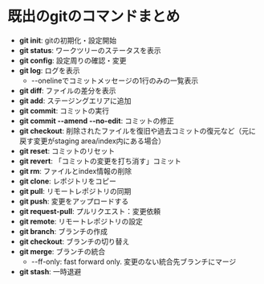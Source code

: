 # 既出のgitのコマンドまとめ

- **git init**:   gitの初期化・設定開始  
- **git status**:   ワークツリーのステータスを表示  
- **git config**:   設定周りの確認・変更  
- **git log**:   ログを表示  
  - --onelineでコミットメッセージの1行のみの一覧表示  
- **git diff**:   ファイルの差分を表示  
- **git add**:   ステージングエリアに追加  
- **git commit**:   コミットの実行  
- **git commit --amend --no-edit**:   コミットの修正  
- **git checkout**:   削除されたファイルを復旧や過去コミットの復元など（元に戻す変更がstaging area/index内にある場合）  
- **git reset**:   コミットのリセット  
- **git revert**:   「コミットの変更を打ち消す」コミット  
- **git rm**:   ファイルとindex情報の削除  
- **git clone**:   レポジトリをコピー  
- **git pull**:   リモートレポジトリの同期  
- **git push**:   変更をアップロードする  
- **git request-pull**:   プルリクエスト：変更依頼  
- **git remote**:   リモートレポジトリの設定  
- **git branch**:   ブランチの作成  
- **git checkout**:   ブランチの切り替え  
- **git merge**:   ブランチの統合  
  - --ff-only: fast forward only. 変更のない統合先ブランチにマージ  
- **git stash**:   一時退避

